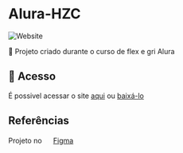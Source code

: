 # Alura-HZC

![Website](https://img.shields.io/website?down_color=lightgrey&style=flat-square&logo=appveyor&down_message=offline&label=STATUS&logo=STATUS&style=for-the-badge&up_message=FINALIZADO&url=https%3A%2F%2Fshields.io)

:book: Projeto criado durante o curso de flex e gri Alura

## 📁 Acesso
É possivel acessar o site <a href="https://alura-acah08udw-lucaslkj.vercel.app/index.html">aqui</a>
ou <a href="https://github.com/lucash-barbosa/Alura-HZC/archive/refs/heads/master.zip">baixá-lo</a>

## Referências
Projeto no <img src="https://cdn-icons-png.flaticon.com/512/5968/5968705.png" width="15px" >
 <a href="https://www.figma.com/file/ibWktwVpnog76rMYOdVhks/Dispondo-elementos-com-flexbox-e-grid">Figma</a>
